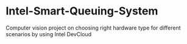# Intel-Smart-Queuing-System
Computer vision project on choosing right hardware type for different scenarios by using Intel DevCloud
